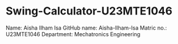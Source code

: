 # Swing-Calculator-U23MTE1046
Name: Aisha Ilham Isa 
GitHub name: Aisha-Ilham-Isa
Matric no.: U23MTE1046
Department: Mechatronics Engineering 
